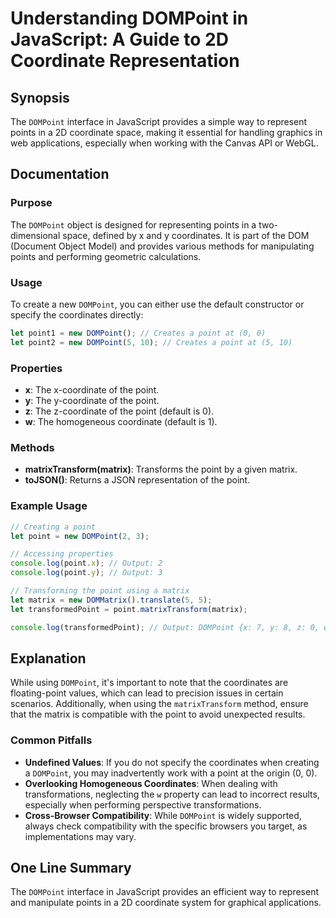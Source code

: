 <!--
Meta Description: # Understanding DOMPoint in JavaScript: A Guide to 2D Coordinate Representation ## Synopsis The `DOMPoint` interface in JavaScript provides a simple w...
Meta Keywords: point, dompoint, coordinate, matrix, javascript
-->

# Understanding DOMPoint in JavaScript: A Guide to 2D Coordinate Representation

## Synopsis
The `DOMPoint` interface in JavaScript provides a simple way to represent points in a 2D coordinate space, making it essential for handling graphics in web applications, especially when working with the Canvas API or WebGL.

## Documentation
### Purpose
The `DOMPoint` object is designed for representing points in a two-dimensional space, defined by x and y coordinates. It is part of the DOM (Document Object Model) and provides various methods for manipulating points and performing geometric calculations.

### Usage
To create a new `DOMPoint`, you can either use the default constructor or specify the coordinates directly:

```javascript
let point1 = new DOMPoint(); // Creates a point at (0, 0)
let point2 = new DOMPoint(5, 10); // Creates a point at (5, 10)
```

### Properties
- **x**: The x-coordinate of the point.
- **y**: The y-coordinate of the point.
- **z**: The z-coordinate of the point (default is 0).
- **w**: The homogeneous coordinate (default is 1).

### Methods
- **matrixTransform(matrix)**: Transforms the point by a given matrix.
- **toJSON()**: Returns a JSON representation of the point.

### Example Usage
```javascript
// Creating a point
let point = new DOMPoint(2, 3);

// Accessing properties
console.log(point.x); // Output: 2
console.log(point.y); // Output: 3

// Transforming the point using a matrix
let matrix = new DOMMatrix().translate(5, 5);
let transformedPoint = point.matrixTransform(matrix);

console.log(transformedPoint); // Output: DOMPoint {x: 7, y: 8, z: 0, w: 1}
```

## Explanation
While using `DOMPoint`, it's important to note that the coordinates are floating-point values, which can lead to precision issues in certain scenarios. Additionally, when using the `matrixTransform` method, ensure that the matrix is compatible with the point to avoid unexpected results.

### Common Pitfalls
- **Undefined Values**: If you do not specify the coordinates when creating a `DOMPoint`, you may inadvertently work with a point at the origin (0, 0).
- **Overlooking Homogeneous Coordinates**: When dealing with transformations, neglecting the `w` property can lead to incorrect results, especially when performing perspective transformations.
- **Cross-Browser Compatibility**: While `DOMPoint` is widely supported, always check compatibility with the specific browsers you target, as implementations may vary.

## One Line Summary
The `DOMPoint` interface in JavaScript provides an efficient way to represent and manipulate points in a 2D coordinate system for graphical applications.